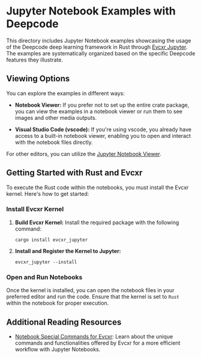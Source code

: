 # Jupyter Notebook Examples with Deepcode

This directory includes Jupyter Notebook examples showcasing the usage of the Deepcode deep learning
framework in Rust through
[Evcxr Jupyter](https://github.com/evcxr/evcxr/blob/main/evcxr_jupyter/README.md). The examples are
systematically organized based on the specific Deepcode features they illustrate.

## Viewing Options

You can explore the examples in different ways:

- **Notebook Viewer:** If you prefer not to set up the entire crate package, you can view the
  examples in a notebook viewer or run them to see images and other media outputs.

- **Visual Studio Code (vscode):** If you're using vscode, you already have access to a built-in
  notebook viewer, enabling you to open and interact with the notebook files directly.

For other editors, you can utilize the [Jupyter Notebook Viewer](https://nbviewer.jupyter.org/).

## Getting Started with Rust and Evcxr

To execute the Rust code within the notebooks, you must install the Evcxr kernel. Here's how to get
started:

### Install Evcxr Kernel

1. **Build Evcxr Kernel:** Install the required package with the following command:

   ```shell
   cargo install evcxr_jupyter
   ```

2. **Install and Register the Kernel to Jupyter:**
   ```shell
   evcxr_jupyter --install
   ```

### Open and Run Notebooks

Once the kernel is installed, you can open the notebook files in your preferred editor and run the
code. Ensure that the kernel is set to `Rust` within the notebook for proper execution.

## Additional Reading Resources

- [Notebook Special Commands for Evcxr](https://github.com/evcxr/evcxr/blob/main/COMMON.md): Learn
  about the unique commands and functionalities offered by Evcxr for a more efficient workflow with
  Jupyter Notebooks.

